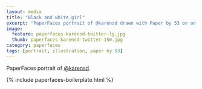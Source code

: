 ```yaml
---
layout: media
title: "Black and white girl"
excerpt: "PaperFaces portrait of @karensd drawn with Paper by 53 on an iPad."
image: 
  feature: paperfaces-karensd-twitter-lg.jpg
  thumb: paperfaces-karensd-twitter-150.jpg
category: paperfaces
tags: [portrait, illustration, paper by 53]
---
```


PaperFaces portrait of [@karensd](http://twitter.com/karensd).

{% include paperfaces-boilerplate.html %}
